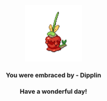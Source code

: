 <p align="center">
    <img src="https://raw.githubusercontent.com/PokeAPI/sprites/master/sprites/pokemon/1011.png" width="150" height="150">
</p>
<h3 align="center">You were embraced by - <b>Dipplin</b></h3>
<h3 align="center">Have a wonderful day!</h3>
